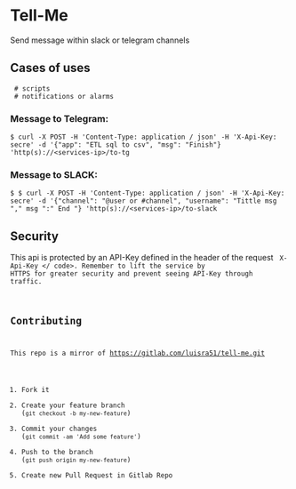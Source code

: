 # Tell-Me
Send message within slack or telegram channels


## Cases of uses

     # scripts
     # notifications or alarms

### Message to Telegram:

    $ curl -X POST -H 'Content-Type: application / json' -H 'X-Api-Key: secre' -d '{"app": "ETL sql to csv", "msg": "Finish"} 'http(s)://<services-ip>/to-tg

### Message to SLACK:

    $ $ curl -X POST -H 'Content-Type: application / json' -H 'X-Api-Key: secre' -d '{"channel": "@user or #channel", "username": "Tittle msg "," msg ":" End "} 'http(s)://<services-ip>/to-slack


## Security
This api is protected by an API-Key defined in the header of the request <code> X-Api-Key </ code>. Remember to lift the service by HTTPS for greater security and prevent seeing API-Key through traffic.

## Contributing

This repo is a mirror of https://gitlab.com/luisra51/tell-me.git

1. Fork it
2. Create your feature branch (`git checkout -b my-new-feature`)
3. Commit your changes (`git commit -am 'Add some feature'`)
4. Push to the branch (`git push origin my-new-feature`)
5. Create new Pull Request in Gitlab Repo
